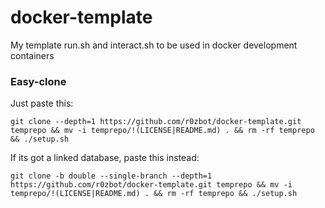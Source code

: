 # docker-template
My template run.sh and interact.sh to be used in docker development containers

### Easy-clone

Just paste this:

`git clone --depth=1 https://github.com/r0zbot/docker-template.git temprepo && mv -i temprepo/!(LICENSE|README.md) . && rm -rf temprepo && ./setup.sh` 


If its got a linked database, paste this instead:

`git clone -b double --single-branch --depth=1 https://github.com/r0zbot/docker-template.git temprepo && mv -i temprepo/!(LICENSE|README.md) . && rm -rf temprepo && ./setup.sh`
